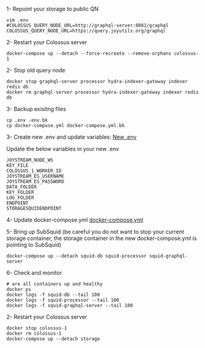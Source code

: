 1- Repoint your storage to public QN

```
vim .env
#COLOSSUS_QUERY_NODE_URL=http://graphql-server:8081/graphql
COLOSSUS_QUERY_NODE_URL=https://query.joyutils.org/graphql
```

2- Restart your Colossus server 
```
docker-compose up --detach --force-recreate --remove-orphans colossus-1
```

2- Stop old query node 

```
docker stop graphql-server processor hydra-indexer-gateway indexer redis db
docker rm graphql-server processor hydra-indexer-gateway indexer redis db
```

3- Backup exisitng files 
```
cp .env .env.bk
cp docker-compose.yml docker-compose.yml.bk
```

3- Create new .env and update variables:
[New .env](./.env)

Update the below variables in your new .env

```
JOYSTREAM_NODE_WS
KEY_FILE
COLOSSUS_1_WORKER_ID
JOYSTREAM_ES_USERNAME
JOYSTREAM_ES_PASSWORD
DATA_FOLDER
KEY_FOLDER
LOG_FOLDER
ENDPOINT
STORAGESQUIDENDPOINT
```

4- Update docker-compose.yml [docker-compose.yml](./docker-compose.yml)

5- Bring up SubSquid (be careful you do not want to stop your current storage container, the storage container in the new docker-compose.yml is pointing to SubSquid)
```
docker-compose up --detach squid-db squid-processor squid-graphql-server
```
6- Check and monitor 
```
# are all containers up and healthy
docker ps
docker logs -f squid-db --tail 100
docker logs -f squid-processor --tail 100
docker logs -f squid-graphql-server --tail 100
```


2- Restart your Colossus server 
```
docker stop colossus-1
docker rm colossus-1
docker-compose up --detach storage
```
